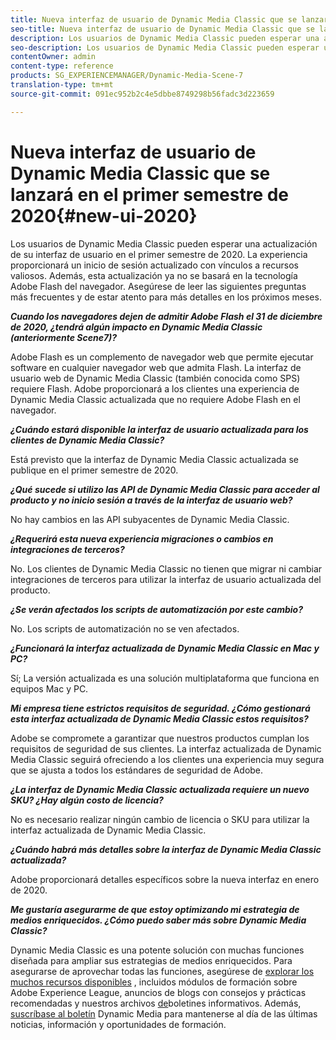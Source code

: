 ```yaml
---
title: Nueva interfaz de usuario de Dynamic Media Classic que se lanzará en el primer semestre de 2020
seo-title: Nueva interfaz de usuario de Dynamic Media Classic que se lanzará en el primer semestre de 2020
description: Los usuarios de Dynamic Media Classic pueden esperar una actualización de su interfaz de usuario en el primer semestre de 2020. La experiencia proporcionará un inicio de sesión actualizado con vínculos a recursos valiosos, además de esta actualización ya no dependerá de la tecnología Adobe Flash en el navegador.
seo-description: Los usuarios de Dynamic Media Classic pueden esperar una actualización de su interfaz de usuario en el primer semestre de 2020. La experiencia proporcionará un inicio de sesión actualizado con vínculos a recursos valiosos, además de esta actualización ya no dependerá de la tecnología Adobe Flash en el navegador.
contentOwner: admin
content-type: reference
products: SG_EXPERIENCEMANAGER/Dynamic-Media-Scene-7
translation-type: tm+mt
source-git-commit: 091ec952b2c4e5dbbe8749298b56fadc3d223659

---
```



# Nueva interfaz de usuario de Dynamic Media Classic que se lanzará en el primer semestre de 2020{#new-ui-2020}

Los usuarios de Dynamic Media Classic pueden esperar una actualización de su interfaz de usuario en el primer semestre de 2020. La experiencia proporcionará un inicio de sesión actualizado con vínculos a recursos valiosos. Además, esta actualización ya no se basará en la tecnología Adobe Flash del navegador. Asegúrese de leer las siguientes preguntas más frecuentes y de estar atento para más detalles en los próximos meses.

**_Cuando los navegadores dejen de admitir Adobe Flash el 31 de diciembre de 2020, ¿tendrá algún impacto en Dynamic Media Classic (anteriormente Scene7)?_**

Adobe Flash es un complemento de navegador web que permite ejecutar software en cualquier navegador web que admita Flash. La interfaz de usuario web de Dynamic Media Classic (también conocida como SPS) requiere Flash. Adobe proporcionará a los clientes una experiencia de Dynamic Media Classic actualizada que no requiere Adobe Flash en el navegador.

**_¿Cuándo estará disponible la interfaz de usuario actualizada para los clientes de Dynamic Media Classic?_**

Está previsto que la interfaz de Dynamic Media Classic actualizada se publique en el primer semestre de 2020.

**_¿Qué sucede si utilizo las API de Dynamic Media Classic para acceder al producto y no inicio sesión a través de la interfaz de usuario web?_**

No hay cambios en las API subyacentes de Dynamic Media Classic.

**_¿Requerirá esta nueva experiencia migraciones o cambios en integraciones de terceros?_**

No. Los clientes de Dynamic Media Classic no tienen que migrar ni cambiar integraciones de terceros para utilizar la interfaz de usuario actualizada del producto.

**_¿Se verán afectados los scripts de automatización por este cambio?_**

No. Los scripts de automatización no se ven afectados.

**_¿Funcionará la interfaz actualizada de Dynamic Media Classic en Mac y PC?_**

Sí; La versión actualizada es una solución multiplataforma que funciona en equipos Mac y PC.

**_Mi empresa tiene estrictos requisitos de seguridad. ¿Cómo gestionará esta interfaz actualizada de Dynamic Media Classic estos requisitos?_**

Adobe se compromete a garantizar que nuestros productos cumplan los requisitos de seguridad de sus clientes. La interfaz actualizada de Dynamic Media Classic seguirá ofreciendo a los clientes una experiencia muy segura que se ajusta a todos los estándares de seguridad de Adobe.

**_¿La interfaz de Dynamic Media Classic actualizada requiere un nuevo SKU? ¿Hay algún costo de licencia?_**

No es necesario realizar ningún cambio de licencia o SKU para utilizar la interfaz actualizada de Dynamic Media Classic.

**_¿Cuándo habrá más detalles sobre la interfaz de Dynamic Media Classic actualizada?_**

Adobe proporcionará detalles específicos sobre la nueva interfaz en enero de 2020.

**_Me gustaría asegurarme de que estoy optimizando mi estrategia de medios enriquecidos. ¿Cómo puedo saber más sobre Dynamic Media Classic?_**

Dynamic Media Classic es una potente solución con muchas funciones diseñada para ampliar sus estrategias de medios enriquecidos. Para asegurarse de aprovechar todas las funciones, asegúrese de [explorar los muchos recursos disponibles](https://guided.adobe.com/?launch=AEM-5a#recommended/solutions/experience-manager) , incluidos módulos de formación sobre Adobe Experience League, anuncios de blogs con consejos y prácticas recomendadas y nuestros archivos [de](dynamic-media-newsletter.md)boletines informativos. Además, [suscríbase al boletín](https://www.adobe.com/subscription/dynamic-media-newsletter.html) Dynamic Media para mantenerse al día de las últimas noticias, información y oportunidades de formación.